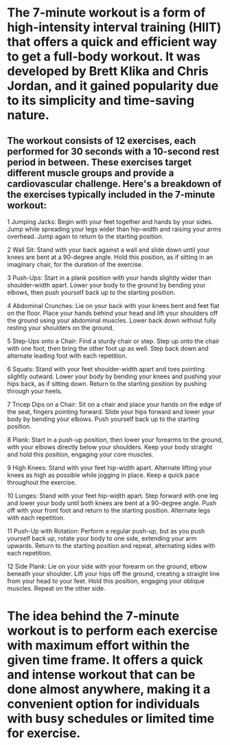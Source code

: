 # The 7-minute workout is a form of high-intensity interval training (HIIT) that offers a quick and efficient way to get a full-body workout. It was developed by Brett Klika and Chris Jordan, and it gained popularity due to its simplicity and time-saving nature.

## The workout consists of 12 exercises, each performed for 30 seconds with a 10-second rest period in between. These exercises target different muscle groups and provide a cardiovascular challenge. Here's a breakdown of the exercises typically included in the 7-minute workout:

1 Jumping Jacks: Begin with your feet together and hands by your sides. Jump while spreading your legs wider than hip-width and raising your arms overhead. Jump again to return to the starting position.

2 Wall Sit: Stand with your back against a wall and slide down until your knees are bent at a 90-degree angle. Hold this position, as if sitting in an imaginary chair, for the duration of the exercise.

3 Push-Ups: Start in a plank position with your hands slightly wider than shoulder-width apart. Lower your body to the ground by bending your elbows, then push yourself back up to the starting position.

4 Abdominal Crunches: Lie on your back with your knees bent and feet flat on the floor. Place your hands behind your head and lift your shoulders off the ground using your abdominal muscles. Lower back down without fully resting your shoulders on the ground.

5 Step-Ups onto a Chair: Find a sturdy chair or step. Step up onto the chair with one foot, then bring the other foot up as well. Step back down and alternate leading foot with each repetition.

6 Squats: Stand with your feet shoulder-width apart and toes pointing slightly outward. Lower your body by bending your knees and pushing your hips back, as if sitting down. Return to the starting position by pushing through your heels.

7 Tricep Dips on a Chair: Sit on a chair and place your hands on the edge of the seat, fingers pointing forward. Slide your hips forward and lower your body by bending your elbows. Push yourself back up to the starting position.

8 Plank: Start in a push-up position, then lower your forearms to the ground, with your elbows directly below your shoulders. Keep your body straight and hold this position, engaging your core muscles.

9 High Knees: Stand with your feet hip-width apart. Alternate lifting your knees as high as possible while jogging in place. Keep a quick pace throughout the exercise.

10 Lunges: Stand with your feet hip-width apart. Step forward with one leg and lower your body until both knees are bent at a 90-degree angle. Push off with your front foot and return to the starting position. Alternate legs with each repetition.

11 Push-Up with Rotation: Perform a regular push-up, but as you push yourself back up, rotate your body to one side, extending your arm upwards. Return to the starting position and repeat, alternating sides with each repetition.

12 Side Plank: Lie on your side with your forearm on the ground, elbow beneath your shoulder. Lift your hips off the ground, creating a straight line from your head to your feet. Hold this position, engaging your oblique muscles. Repeat on the other side.

# The idea behind the 7-minute workout is to perform each exercise with maximum effort within the given time frame. It offers a quick and intense workout that can be done almost anywhere, making it a convenient option for individuals with busy schedules or limited time for exercise.
